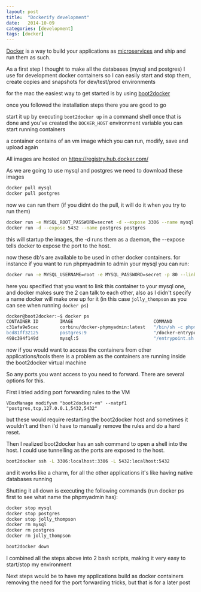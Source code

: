 ```yaml
---
layout: post
title:  "Dockerify development"
date:   2014-10-09
categories: [development]
tags: [docker]
---
```

[Docker](http://www.docker.com) is a way to build your applications as [microservices](http://en.wikipedia.org/wiki/Microservices) and ship and run them as such.

As a first step I thought to make all the databases (mysql and postgres) I use for development docker containers so I can easily start and stop them, create copies and snapshots for dev/test/prod environments 

for the mac the easiest way to get started is by using [boot2docker](https://docs.docker.com/installation/mac/)

once you followed the installation steps there you are good to go

start it up by executing `boot2docker up` in a command shell
once that is done and you've created the `DOCKER_HOST` environment variable you can start running containers

a container contains of an vm image which you can run, modify, save and upload again

All images are hosted on https://registry.hub.docker.com/ 

As we are going to use mysql and postgres we need to download these images
``` bash
docker pull mysql
docker pull postgres
```

now we can run them (if you didnt do the pull, it will do it when you try to run them)
``` bash
docker run -e MYSQL_ROOT_PASSWORD=secret -d --expose 3306 --name mysql mysql
docker run -d --expose 5432 --name postgres postgres
```
this will startup the images, the -d runs them as a daemon, the --expose tells docker to expose the port to the host.

now these db's are available to be used in other docker containers.
for instance if you want to run phpmyadmin to admin your mysql you can run:
``` bash
docker run -e MYSQL_USERNAME=root -e MYSQL_PASSWORD=secret -p 80 --link=mysql:mysql corbinu/docker-phpmyadmin
```
here you specified that you want to link this container to your mysql one, and docker makes sure the 2 can talk to each other, also as I didn't specify a name docker will make one up for it (in this case `jolly_thompson` as you can see when running `docker ps`)
``` bash
docker@boot2docker:~$ docker ps
CONTAINER ID        IMAGE                              COMMAND                CREATED             STATUS              PORTS                   NAMES
c31afa9e5cac        corbinu/docker-phpmyadmin:latest   "/bin/sh -c phpmyadm   26 seconds ago      Up 25 seconds       0.0.0.0:49153->80/tcp   jolly_thompson               
bcd81ff32125        postgres:9                         "/docker-entrypoint.   2 hours ago         Up 2 hours          5432/tcp                postgres                     
498c394f149d        mysql:5                            "/entrypoint.sh mysq   2 hours ago         Up 2 hours          3306/tcp                jolly_thompson/mysql,mysql   

```


now if you would want to access the containers from other applications/tools there is a problem as the containers are running inside the boot2docker virtual machine

So any ports you want access to you need to forward.
There are several options for this.

First i tried adding port forwarding rules to the VM
```
VBoxManage modifyvm "boot2docker-vm" --natpf1 "postgres,tcp,127.0.0.1,5432,5432"
```
but these would require restarting the boot2docker host and sometimes it wouldn't and then i'd have to manually remove the rules and do a hard reset.

Then I realized boot2docker has an ssh command to open a shell into the host. I could use tunnelling as the ports are exposed to the host.

``` bash
boot2docker ssh -L 3306:localhost:3306 -L 5432:localhost:5432
```
and it works like a charm, for all the other applications it's like having native databases running

Shutting it all down is executing the following commands (run docker ps first to see what name the phpmyadmin has):
```	bash
docker stop mysql
docker stop postgres
docker stop jolly_thompson
docker rm mysql
docker rm postgres
docker rm jolly_thompson

boot2docker down
```

I combined all the steps above into 2 bash scripts, making it very easy to start/stop my environment

Next steps would be to have my applications build as docker containers removing the need for the port forwarding tricks, but that is for a later post